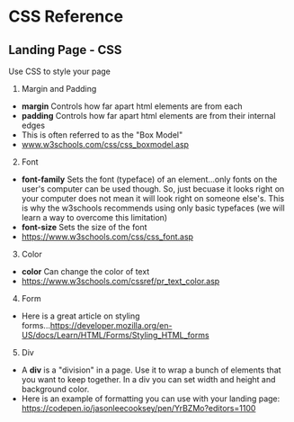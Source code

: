# CSS Reference #
## Landing Page - CSS ##
Use CSS to style your page

1. Margin and Padding 
- __margin__ Controls how far apart html elements are from each
- __padding__ Controls how far apart html elements are from their internal edges
- This is often referred to as the "Box Model" 
- www.w3schools.com/css/css_boxmodel.asp

2. Font
- __font-family__ Sets the font (typeface) of an element...only fonts on the user's computer can be used though. So, just becuase it looks right on your computer does not mean it will look right on someone else's. This is why the w3schools recommends using only basic typefaces (we will learn a way to overcome this limitation)
- __font-size__ Sets the size of the font
- https://www.w3schools.com/css/css_font.asp

3. Color
- __color__ Can change the color of text
- https://www.w3schools.com/cssref/pr_text_color.asp

4. Form
- Here is a great article on styling forms...https://developer.mozilla.org/en-US/docs/Learn/HTML/Forms/Styling_HTML_forms

5. Div
- A __div__ is a "division" in a page. Use it to wrap a bunch of elements that you want to keep together. In a div you can set width and height and background color. 
- Here is an example of formatting you can use with your landing page: https://codepen.io/jasonleecooksey/pen/YrBZMo?editors=1100
  
